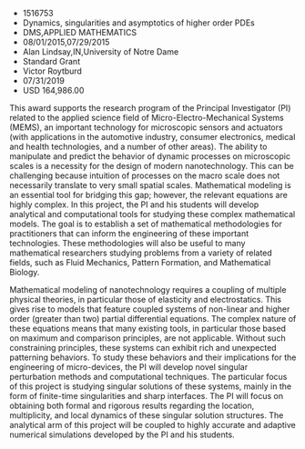 
* 1516753
* Dynamics, singularities and asymptotics of higher order PDEs
* DMS,APPLIED MATHEMATICS
* 08/01/2015,07/29/2015
* Alan Lindsay,IN,University of Notre Dame
* Standard Grant
* Victor Roytburd
* 07/31/2019
* USD 164,986.00

This award supports the research program of the Principal Investigator (PI)
related to the applied science field of Micro-Electro-Mechanical Systems (MEMS),
an important technology for microscopic sensors and actuators (with applications
in the automotive industry, consumer electronics, medical and health
technologies, and a number of other areas). The ability to manipulate and
predict the behavior of dynamic processes on microscopic scales is a necessity
for the design of modern nanotechnology. This can be challenging because
intuition of processes on the macro scale does not necessarily translate to very
small spatial scales. Mathematical modeling is an essential tool for bridging
this gap; however, the relevant equations are highly complex. In this project,
the PI and his students will develop analytical and computational tools for
studying these complex mathematical models. The goal is to establish a set of
mathematical methodologies for practitioners that can inform the engineering of
these important technologies. These methodologies will also be useful to many
mathematical researchers studying problems from a variety of related fields,
such as Fluid Mechanics, Pattern Formation, and Mathematical Biology.

Mathematical modeling of nanotechnology requires a coupling of multiple physical
theories, in particular those of elasticity and electrostatics. This gives rise
to models that feature coupled systems of non-linear and higher order (greater
than two) partial differential equations. The complex nature of these equations
means that many existing tools, in particular those based on maximum and
comparison principles, are not applicable. Without such constraining principles,
these systems can exhibit rich and unexpected patterning behaviors. To study
these behaviors and their implications for the engineering of micro-devices, the
PI will develop novel singular perturbation methods and computational
techniques. The particular focus of this project is studying singular solutions
of these systems, mainly in the form of finite-time singularities and sharp
interfaces. The PI will focus on obtaining both formal and rigorous results
regarding the location, multiplicity, and local dynamics of these singular
solution structures. The analytical arm of this project will be coupled to
highly accurate and adaptive numerical simulations developed by the PI and his
students.
